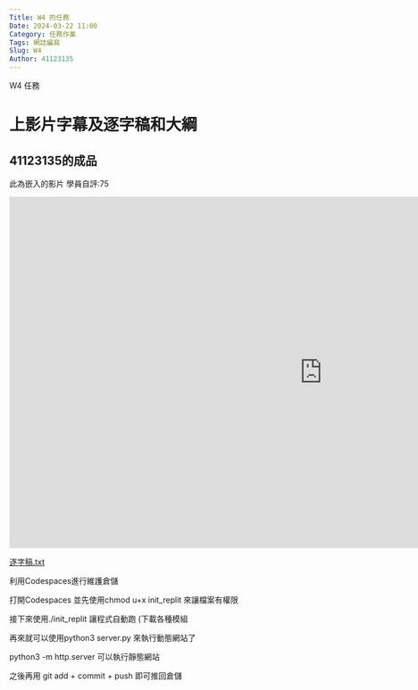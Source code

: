 ```yaml
---
Title: W4 的任務
Date: 2024-03-22 11:00
Category: 任務作業
Tags: 網誌編寫
Slug: W4
Author: 41123135
---
```


W4 任務

<!-- PELICAN_END_SUMMARY -->

# 上影片字幕及逐字稿和大綱

## 41123135的成品

此為嵌入的影片  學員自評:75

<iframe width="1120" height="630" src="https://www.youtube.com/embed/CA2m5x6E4A0" title="YouTube video player" frameborder="0" allow="accelerometer; autoplay; clipboard-write; encrypted-media; gyroscope; picture-in-picture; web-share" referrerpolicy="strict-origin-when-cross-origin" allowfullscreen></iframe>

[逐字稿.txt](https://nfuedu-my.sharepoint.com/:t:/g/personal/41123135_nfu_edu_tw/ESRExgTQcSJFq4cJl-oU3BMBa8bb_v_mihVOtDuI8D94Pw?e=cElRzY)

利用Codespaces進行維護倉儲

打開Codespaces 並先使用chmod u+x init_replit 來讓檔案有權限

接下來使用./init_replit 讓程式自動跑 (下載各種模組

再來就可以使用python3 server.py 來執行動態網站了

python3 -m http.server 可以執行靜態網站

之後再用 git add + commit + push 即可推回倉儲

